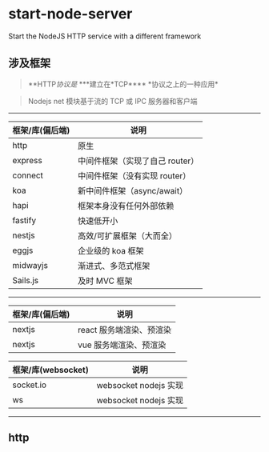 # start-node-server

Start the NodeJS HTTP service with a different framework

## 涉及框架

> **HTTP*协议是* \***建立在*TCP\*\*\*\* *协议之上的一种应用\*

> Nodejs net 模块基于流的 TCP 或 IPC 服务器和客户端

---

| 框架/库(偏后端) | 说明                            |
| --------------- | ------------------------------- |
| http            | 原生                            |
| express         | 中间件框架（实现了自己 router） |
| connect         | 中间件框架（没有实现 router）   |
| koa             | 新中间件框架（async/await）     |
| hapi            | 框架本身没有任何外部依赖        |
| fastify         | 快速低开小                      |
| nestjs          | 高效/可扩展框架（大而全）       |
| eggjs           | 企业级的 koa 框架               |
| midwayjs        | 渐进式、多范式框架              |
| Sails.js        | 及时 MVC 框架                   |

---

| 框架/库(偏后端) | 说明                     |
| --------------- | ------------------------ |
| nextjs          | react 服务端渲染、预渲染 |
| nextjs          | vue 服务端渲染、预渲染   |

| 框架/库(websocket) | 说明                  |
| ------------------ | --------------------- |
| socket.io          | websocket nodejs 实现 |
| ws                 | websocket nodejs 实现 |

---

## http

```js

```
